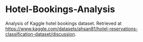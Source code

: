 # Hotel-Bookings-Analysis
Analysis of Kaggle hotel bookings dataset. Retrieved at https://www.kaggle.com/datasets/ahsan81/hotel-reservations-classification-dataset/discussion.
